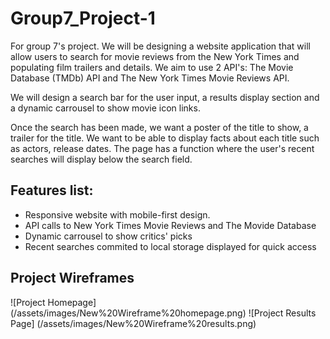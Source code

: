 # Group7_Project-1

For group 7's project. We will be designing a website application that will allow users to search for movie reviews from the New York Times and populating film trailers and details. We aim to use 2 API's: The Movie Database (TMDb) API and The New York Times Movie Reviews API. 

We will design a search bar for the user input, a results display section and a dynamic carrousel to show movie icon links.  

Once the search has been made, we want a poster of the title to show, a trailer for the title. We want to be able to display facts about each title such as actors, release dates. The page has a function where the user's recent searches will display below the search field. 

## Features list:

* Responsive website with mobile-first design.
* API calls to New York Times Movie Reviews and The Movide Database
* Dynamic carrousel to show critics' picks 
* Recent searches commited to local storage displayed for quick access

## Project Wireframes
![Project Homepage] (/assets/images/New%20Wireframe%20homepage.png)
![Project Results Page] (/assets/images/New%20Wireframe%20results.png)
